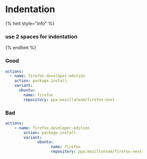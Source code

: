 # Indentation

{% hint style="info" %}
### use 2 spaces for indentation
{% endhint %}

### Good

```yaml
actions:
  - name: firefox-developer-edition
    action: package.install
    variant:
      ubuntu:
        name: firefox
        repository: ppa:mozillateam/firefox-next
```

### Bad

```yaml
actions:
    - name: firefox-developer-edition
        action: package.install
        variant:
              ubuntu:
                    name: firefox
                    repository: ppa:mozillateam/firefox-next
```

